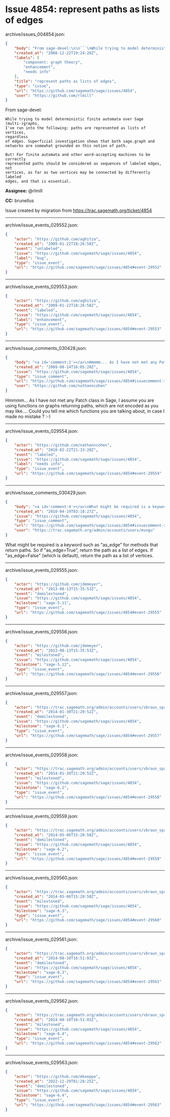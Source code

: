 # Issue 4854: represent paths as lists of edges

archive/issues_004854.json:
```json
{
    "body": "From sage-devel:\n\n```\nWhile trying to model deterministic finite automata over Sage\n(multi-)graphs,\nI've run into the following: paths are represented as lists of vertices,\nregardless\nof edges. Superficial investigation shows that both sage.graph and\nnetworkx are somewhat grounded on this notion of path.\n\nBut! For finite automata and other word-accepting machines to be correctly\nrepresented paths should be considered as sequences of labeled edges, not\nvertices, as far as two vertices may be connected by differently labeled\nedges, and that is essential. \n```\n\n**Assignee:** @rlmill\n\n**CC:**  brunellus\n\nIssue created by migration from https://trac.sagemath.org/ticket/4854\n\n",
    "created_at": "2008-12-22T19:24:26Z",
    "labels": [
        "component: graph theory",
        "enhancement",
        "needs info"
    ],
    "title": "represent paths as lists of edges",
    "type": "issue",
    "url": "https://github.com/sagemath/sage/issues/4854",
    "user": "https://github.com/rlmill"
}
```
From sage-devel:

```
While trying to model deterministic finite automata over Sage
(multi-)graphs,
I've run into the following: paths are represented as lists of vertices,
regardless
of edges. Superficial investigation shows that both sage.graph and
networkx are somewhat grounded on this notion of path.

But! For finite automata and other word-accepting machines to be correctly
represented paths should be considered as sequences of labeled edges, not
vertices, as far as two vertices may be connected by differently labeled
edges, and that is essential. 
```

**Assignee:** @rlmill

**CC:**  brunellus

Issue created by migration from https://trac.sagemath.org/ticket/4854





---

archive/issue_events_029552.json:
```json
{
    "actor": "https://github.com/aghitza",
    "created_at": "2009-01-22T18:26:58Z",
    "event": "unlabeled",
    "issue": "https://github.com/sagemath/sage/issues/4854",
    "label": "bug",
    "type": "issue_event",
    "url": "https://github.com/sagemath/sage/issues/4854#event-29552"
}
```



---

archive/issue_events_029553.json:
```json
{
    "actor": "https://github.com/aghitza",
    "created_at": "2009-01-22T18:26:58Z",
    "event": "labeled",
    "issue": "https://github.com/sagemath/sage/issues/4854",
    "label": "enhancement",
    "type": "issue_event",
    "url": "https://github.com/sagemath/sage/issues/4854#event-29553"
}
```



---

archive/issue_comments_030428.json:
```json
{
    "body": "<a id='comment:2'></a>\nHmmmm... As I have not met any Patch class in Sage, I assume you are using functions on graphs returning paths, which are not encoded as you may like.... Could you tell me which functions you are talking about, in case I made no mistake ? :-)",
    "created_at": "2009-08-14T16:05:20Z",
    "issue": "https://github.com/sagemath/sage/issues/4854",
    "type": "issue_comment",
    "url": "https://github.com/sagemath/sage/issues/4854#issuecomment-30428",
    "user": "https://github.com/nathanncohen"
}
```

<a id='comment:2'></a>
Hmmmm... As I have not met any Patch class in Sage, I assume you are using functions on graphs returning paths, which are not encoded as you may like.... Could you tell me which functions you are talking about, in case I made no mistake ? :-)



---

archive/issue_events_029554.json:
```json
{
    "actor": "https://github.com/nathanncohen",
    "created_at": "2010-02-22T21:33:20Z",
    "event": "labeled",
    "issue": "https://github.com/sagemath/sage/issues/4854",
    "label": "needs info",
    "type": "issue_event",
    "url": "https://github.com/sagemath/sage/issues/4854#event-29554"
}
```



---

archive/issue_comments_030429.json:
```json
{
    "body": "<a id='comment:4'></a>\nWhat might be required is a keyword such as \"as_edge\" for methods that return paths. So if \"as_edge=True\", return the path as a list of edges. If \"as_edge=False\" (which is default), return the path as a list of vertices.",
    "created_at": "2010-04-19T03:18:27Z",
    "issue": "https://github.com/sagemath/sage/issues/4854",
    "type": "issue_comment",
    "url": "https://github.com/sagemath/sage/issues/4854#issuecomment-30429",
    "user": "https://trac.sagemath.org/admin/accounts/users/mvngu"
}
```

<a id='comment:4'></a>
What might be required is a keyword such as "as_edge" for methods that return paths. So if "as_edge=True", return the path as a list of edges. If "as_edge=False" (which is default), return the path as a list of vertices.



---

archive/issue_events_029555.json:
```json
{
    "actor": "https://github.com/jdemeyer",
    "created_at": "2013-08-13T15:35:53Z",
    "event": "demilestoned",
    "issue": "https://github.com/sagemath/sage/issues/4854",
    "milestone": "sage-5.11",
    "type": "issue_event",
    "url": "https://github.com/sagemath/sage/issues/4854#event-29555"
}
```



---

archive/issue_events_029556.json:
```json
{
    "actor": "https://github.com/jdemeyer",
    "created_at": "2013-08-13T15:35:53Z",
    "event": "milestoned",
    "issue": "https://github.com/sagemath/sage/issues/4854",
    "milestone": "sage-5.12",
    "type": "issue_event",
    "url": "https://github.com/sagemath/sage/issues/4854#event-29556"
}
```



---

archive/issue_events_029557.json:
```json
{
    "actor": "https://trac.sagemath.org/admin/accounts/users/vbraun_spam",
    "created_at": "2014-01-30T21:20:52Z",
    "event": "demilestoned",
    "issue": "https://github.com/sagemath/sage/issues/4854",
    "milestone": "sage-6.1",
    "type": "issue_event",
    "url": "https://github.com/sagemath/sage/issues/4854#event-29557"
}
```



---

archive/issue_events_029558.json:
```json
{
    "actor": "https://trac.sagemath.org/admin/accounts/users/vbraun_spam",
    "created_at": "2014-01-30T21:20:52Z",
    "event": "milestoned",
    "issue": "https://github.com/sagemath/sage/issues/4854",
    "milestone": "sage-6.2",
    "type": "issue_event",
    "url": "https://github.com/sagemath/sage/issues/4854#event-29558"
}
```



---

archive/issue_events_029559.json:
```json
{
    "actor": "https://trac.sagemath.org/admin/accounts/users/vbraun_spam",
    "created_at": "2014-05-06T15:20:58Z",
    "event": "demilestoned",
    "issue": "https://github.com/sagemath/sage/issues/4854",
    "milestone": "sage-6.2",
    "type": "issue_event",
    "url": "https://github.com/sagemath/sage/issues/4854#event-29559"
}
```



---

archive/issue_events_029560.json:
```json
{
    "actor": "https://trac.sagemath.org/admin/accounts/users/vbraun_spam",
    "created_at": "2014-05-06T15:20:58Z",
    "event": "milestoned",
    "issue": "https://github.com/sagemath/sage/issues/4854",
    "milestone": "sage-6.3",
    "type": "issue_event",
    "url": "https://github.com/sagemath/sage/issues/4854#event-29560"
}
```



---

archive/issue_events_029561.json:
```json
{
    "actor": "https://trac.sagemath.org/admin/accounts/users/vbraun_spam",
    "created_at": "2014-08-10T16:51:03Z",
    "event": "demilestoned",
    "issue": "https://github.com/sagemath/sage/issues/4854",
    "milestone": "sage-6.3",
    "type": "issue_event",
    "url": "https://github.com/sagemath/sage/issues/4854#event-29561"
}
```



---

archive/issue_events_029562.json:
```json
{
    "actor": "https://trac.sagemath.org/admin/accounts/users/vbraun_spam",
    "created_at": "2014-08-10T16:51:03Z",
    "event": "milestoned",
    "issue": "https://github.com/sagemath/sage/issues/4854",
    "milestone": "sage-6.4",
    "type": "issue_event",
    "url": "https://github.com/sagemath/sage/issues/4854#event-29562"
}
```



---

archive/issue_events_029563.json:
```json
{
    "actor": "https://github.com/mkoeppe",
    "created_at": "2022-12-29T01:28:25Z",
    "event": "demilestoned",
    "issue": "https://github.com/sagemath/sage/issues/4854",
    "milestone": "sage-6.4",
    "type": "issue_event",
    "url": "https://github.com/sagemath/sage/issues/4854#event-29563"
}
```
